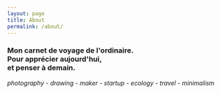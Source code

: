 ```yaml
---
layout: page
title: About
permalink: /about/
---
```


### Mon carnet de voyage de l'ordinaire.<br>Pour apprécier aujourd'hui,<br>et penser à demain.

*photography - drawing - maker - startup - ecology - travel - minimalism*